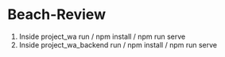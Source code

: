 # Beach-Review
1. Inside project_wa run /  npm install  / npm run serve
2. Inside project_wa_backend run / npm install / npm run serve
